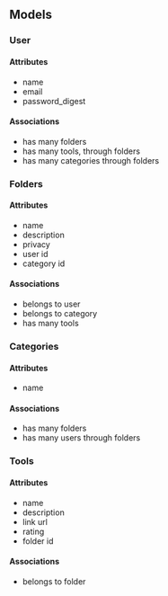 ## Models
### User
#### Attributes
-	name
-	email
-	password_digest
#### Associations
-	has many folders
-	has many tools, through folders
-	has many categories through folders

### Folders
#### Attributes
-	name
-	description
-	privacy
-	user id
-	category id
#### Associations
-	belongs to user
-	belongs to category
-	has many tools

### Categories
#### Attributes
-	name
#### Associations
-	has many folders
-	has many users through folders

### Tools
#### Attributes
-	name
-	description
-	link url
-	rating
-	folder id
#### Associations
-	belongs to folder
